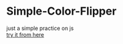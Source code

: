# Simple-Color-Flipper
just a simple practice on js
<br/>[try it from here](https://ahmedcolorflipper.netlify.app/)
